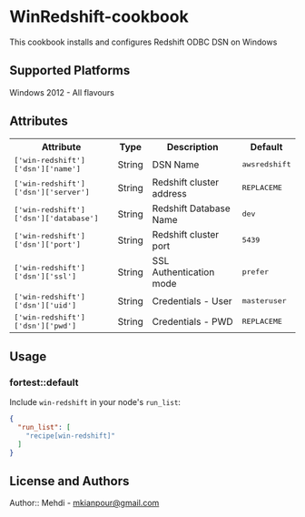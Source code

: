 # WinRedshift-cookbook

This cookbook installs and configures Redshift ODBC DSN on Windows 


## Supported Platforms

Windows 2012 - All flavours

## Attributes

<table>
  <tr>
    <th>Attribute</th>
    <th>Type</th>
    <th>Description</th>
    <th>Default</th>
  </tr>
  <tr>
    <td><tt>['win-redshift']['dsn']['name']</tt></td>
    <td>String</td>
    <td>DSN Name</td>
    <td><tt>awsredshift</tt></td>
  </tr>
  <tr>
    <td><tt>['win-redshift']['dsn']['server']</tt></td>
    <td>String</td>
    <td>Redshift cluster address</td>
    <td><tt>REPLACEME</tt></td>
  </tr>
  <tr>
    <td><tt>['win-redshift']['dsn']['database']</tt></td>
    <td>String</td>
    <td>Redshift Database Name</td>
    <td><tt>dev</tt></td>
  </tr>
  <tr>
    <td><tt>['win-redshift']['dsn']['port']</tt></td>
    <td>String</td>
    <td>Redshift cluster port</td>
    <td><tt>5439</tt></td>
  </tr>
  <tr>
    <td><tt>['win-redshift']['dsn']['ssl']</tt></td>
    <td>String</td>
    <td>SSL Authentication mode</td>
    <td><tt>prefer</tt></td>
  </tr>
  <tr>
    <td><tt>['win-redshift']['dsn']['uid']</tt></td>
    <td>String</td>
    <td>Credentials - User</td>
    <td><tt>masteruser</tt></td>
  </tr>
  <tr>
    <td><tt>['win-redshift']['dsn']['pwd']</tt></td>
    <td>String</td>
    <td>Credentials - PWD</td>
    <td><tt>REPLACEME</tt></td>
  </tr>
</table>

## Usage

### fortest::default

Include `win-redshift` in your node's `run_list`:

```json
{
  "run_list": [
    "recipe[win-redshift]"
  ]
}
```

## License and Authors

Author:: Mehdi - mkianpour@gmail.com
